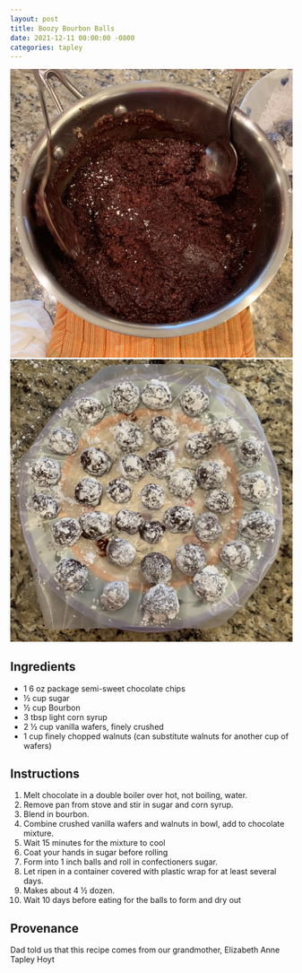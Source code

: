 ```yaml
---
layout: post
title: Boozy Bourbon Balls
date: 2021-12-11 00:00:00 -0800
categories: tapley
---
```

![The mix](/img/boozy-bourbon-balls/mix.jpg)
![The display](/img/boozy-bourbon-balls/done.jpg)

## Ingredients

- 1 6 oz package semi-sweet chocolate chips
- ½ cup sugar
- ½ cup Bourbon
- 3 tbsp light corn syrup
- 2 ½ cup vanilla wafers, finely crushed
- 1 cup finely chopped walnuts (can substitute walnuts for another cup of wafers)

## Instructions

1. Melt chocolate in a double boiler over hot, not boiling, water.
2. Remove pan from stove and stir in sugar and corn syrup.
3. Blend in bourbon.
4. Combine crushed vanilla wafers and walnuts in bowl, add to chocolate mixture.
5. Wait 15 minutes for the mixture to cool
6. Coat your hands in sugar before rolling
7. Form into 1 inch balls and roll in confectioners sugar.
8. Let ripen in a container covered with plastic wrap for at least several days.
9. Makes about 4 ½ dozen.
10. Wait 10 days before eating for the balls to form and dry out

## Provenance

Dad told us that this recipe comes from our grandmother, Elizabeth Anne Tapley Hoyt
